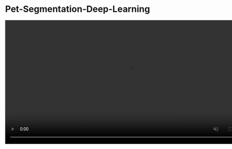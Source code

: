 ﻿# Pet-Segmentation-Deep-Learning

<p align="center">
  <video src="assets/prompt_based_ui.mov" width="800" autoplay loop muted playsinline></video>
</p>
